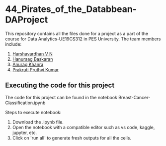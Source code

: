 # 44_Pirates_of_the_Databbean-DAProject
This repository contains all the files done for a project as a part of the course for Data Analytics-UE19CS312 in PES University.
The team members include:
1. [Harshavardhan V N](https://github.com/ausdauerer)
2. [Hanuraag Baskaran](https://github.com/HanuraagBaskaran)
3. [Anurag Khanra](https://github.com/anuragisfree)
4. [Prakruti Pruthvi Kumar](https://github.com/ppk2203)

## Executing the code for this project

The code for this project can be found in the notebook Breast-Cancer-Classification.ipynb

Steps to execute notebook:
1. Download the .ipynb file.
2. Open the notebook with a compatible editor such as vs code, kaggle, jupyter, etc.
3. Click on 'run all' to generate fresh outputs for all the cells.
